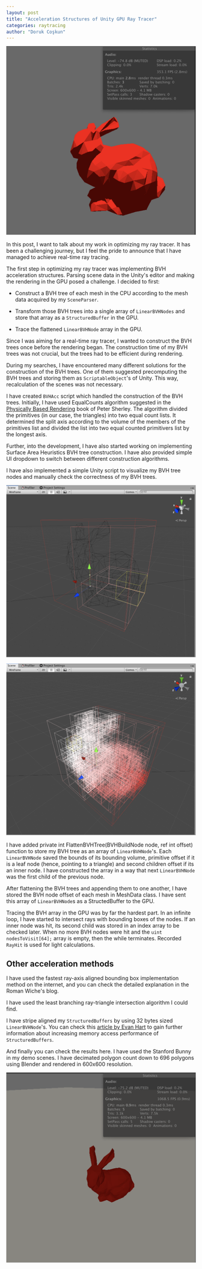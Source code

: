 ```yaml
---
layout: post
title: "Acceleration Structures of Unity GPU Ray Tracer"
categories: raytracing
author: "Doruk Coşkun"
---
```


![Bunny1](/assets/screen-shots/Bunny1.png)

In this post, I want to talk about my work in optimizing my ray tracer. It has been a challenging journey, but I feel the pride to announce that I have managed to achieve real-time ray tracing.

The first step in optimizing my ray tracer was implementing BVH acceleration structures. Parsing scene data in the Unity's editor and making the rendering in the GPU posed a challenge. I decided to first:

* Construct a BVH tree of each mesh in the CPU according to the mesh data acquired by my `SceneParser`.

* Transform those BVH trees into a single array of `LinearBVHNodes` and store that array as a `StructuredBuffer` in the GPU.

* Trace the flattened `LinearBVHNode` array in the GPU.

Since I was aiming for a real-time ray tracer, I wanted to construct the BVH trees once before the rendering began. The construction time of my BVH trees was not crucial, but the trees had to be efficient during rendering.

During my searches, I have encountered many different solutions for the construction of the BVH trees. One of them suggested precomputing the BVH trees and storing them as `ScriptableObject`'s of Unity. This way, recalculation of the scenes was not necessary.

I have created `BVHAcc` script which handled the construction of the BVH trees. Initially, I have used EqualCounts algorithm suggested in the [Physically Based Rendering](https://www.pbrt.org) book of Peter Sherley. The algorithm divided the primitives (in our case, the triangles) into two equal count lists. It determined the split axis according to the volume of the members of the primitives list and divided the list into two equal counted primitivers list by the longest axis.

Further, into the development, I have also started working on implementing Surface Area Heuristics BVH tree construction. I have also provided simple UI dropdown to switch between different construction algorithms.



I have also implemented a simple Unity script to visualize my BVH tree nodes and manually check the correctness of my BVH trees. 

![DrawGizmos1](/assets/screen-shots/DrawGizmos1.png)

![DrawGizmos2](/assets/screen-shots/DrawGizmos2.png)

I have added private int FlattenBVHTree(BVHBuildNode node, ref int offset) function to store my BVH tree as an array of `LinearBVHNode`'s. Each `LinearBVHNode` saved the bounds of its bounding volume, primitive offset if it is a leaf node (hence, pointing to a triangle) and second children offset if its an inner node. I have constructed the array in a way that next `LinearBVHNode` was the first child of the previous node. 

After flattening the BVH trees and appending them to one another, I have stored the BVH node offset of each mesh in MeshData class. I have sent this array of `LinearBVHNode`s as a StructedBuffer to the GPU.

Tracing the BVH array in the GPU was by far the hardest part. In an infinite loop, I have started to intersect rays with bounding boxes of the nodes. If an inner node was hit, its second child was stored in an index array to be checked later. When no more BVH nodes were hit and the `uint nodesToVisit[64];`  array is empty, then the while terminates. Recorded `RayHit` is used for light calculations.

## Other acceleration methods

I have used the fastest ray-axis aligned bounding box implementation method on the internet, and you can check the detailed explanation in the Roman Wiche's blog.

I have used the least branching ray-triangle intersection algorithm I could find.

I have stripe aligned my `StructuredBuffers` by using 32 bytes sized `LinearBVHNode`'s. You can check this [article by Evan Hart](https://developer.nvidia.com/content/understanding-structured-buffer-performance) to gain further information about increasing memory access performance of `StructuredBuffers`.

And finally you can check the results here. I have used the Stanford Bunny in my demo scenes. I have decimated polygon count down to 696 polygons using Blender and rendered in 600x600 resolution.

![Bunny2](/assets/screen-shots/Bunny2.png)
